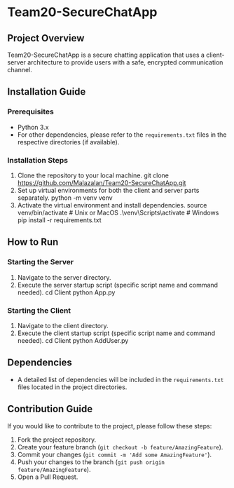 # Team20-SecureChatApp

## Project Overview
Team20-SecureChatApp is a secure chatting application that uses a client-server architecture to provide users with a safe, encrypted communication channel.

## Installation Guide

### Prerequisites
- Python 3.x
- For other dependencies, please refer to the `requirements.txt` files in the respective directories (if available).

### Installation Steps
1. Clone the repository to your local machine.
git clone https://github.com/Malazalan/Team20-SecureChatApp.git
2. Set up virtual environments for both the client and server parts separately.
python -m venv venv
3. Activate the virtual environment and install dependencies.
source venv/bin/activate # Unix or MacOS
.\venv\Scripts\activate # Windows
pip install -r requirements.txt


## How to Run

### Starting the Server
1. Navigate to the server directory.
2. Execute the server startup script (specific script name and command needed).
cd Client
python App.py

### Starting the Client
1. Navigate to the client directory.
2. Execute the client startup script (specific script name and command needed).
cd Client
python AddUser.py

## Dependencies
- A detailed list of dependencies will be included in the `requirements.txt` files located in the project directories.

## Contribution Guide
If you would like to contribute to the project, please follow these steps:
1. Fork the project repository.
2. Create your feature branch (`git checkout -b feature/AmazingFeature`).
3. Commit your changes (`git commit -m 'Add some AmazingFeature'`).
4. Push your changes to the branch (`git push origin feature/AmazingFeature`).
5. Open a Pull Request.